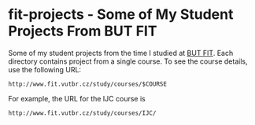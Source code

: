 fit-projects - Some of My Student Projects From BUT FIT
=======================================================

Some of my student projects from the time I studied at [BUT
FIT](http://www.fit.vutbr.cz/). Each directory contains project from a single
course. To see the course details, use the following URL:
```
http://www.fit.vutbr.cz/study/courses/$COURSE
```
For example, the URL for the IJC course is
```
http://www.fit.vutbr.cz/study/courses/IJC/
```
